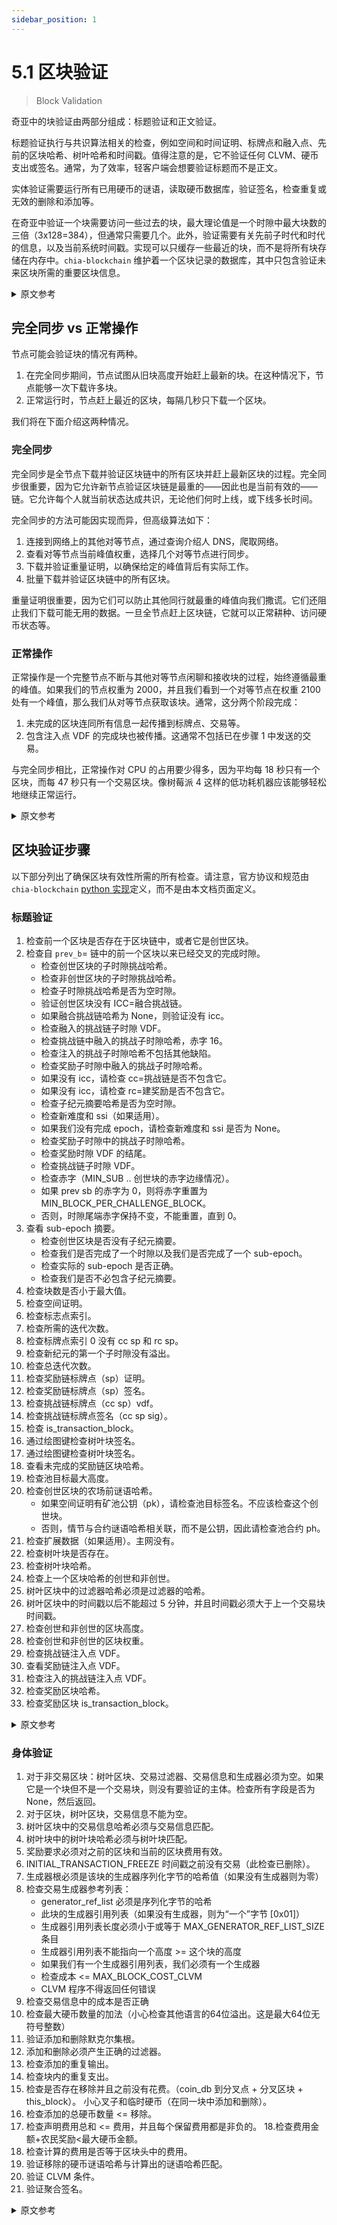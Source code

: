```yaml
---
sidebar_position: 1
---
```


# 5.1 区块验证

> Block Validation

奇亚中的块验证由两部分组成：标题验证和正文验证。

标题验证执行与共识算法相关的检查，例如空间和时间证明、标牌点和融入点、先前的区块哈希、树叶哈希和时间戳。值得注意的是，它不验证任何 CLVM、硬币支出或签名。通常，为了效率，轻客户端会想要验证标题而不是正文。

实体验证需要运行所有已用硬币的谜语，读取硬币数据库，验证签名，检查重复或无效的删除和添加等。

在奇亚中验证一个块需要访问一些过去的块，最大理论值是一个时隙中最大块数的三倍（3x128=384），但通常只需要几个。此外，验证需要有关先前子时代和时代的信息，以及当前系统时间戳。实现可以只缓存一些最近的块，而不是将所有块存储在内存中。`chia-blockchain` 维护着一个区块记录的数据库，其中只包含验证未来区块所需的重要区块信息。

<details>
<summary>原文参考</summary>

Block validation in Chia is composed of two parts: header validation and body validation.

The header validation performs consensus algorithm-related checks, such as proof of space and time, signage points and infusion points, previous block hashes, foliage hashes, and timestamps. Notably, it does not validate any CLVM, coin spends, or signatures. Usually, for efficiency, light clients will want to validate headers but not the body.

Body validation entails running all puzzles for spent coins, reading the coin database, verifying signatures, checking for duplicate or invalid removals and additions, etc.

Validating a block in Chia will require access to some blocks in the past, up to a maximum theoretical value of three times the max number of blocks in a slot (3x128=384), but usually only a few are needed. Also, information regarding previous sub-epochs and epochs is needed for validation, as well as the current system timestamp. Implementations can cache only some recent blocks instead of storing all blocks in memory. `chia-blockchain` maintains a database of BlockRecords, which contain only the important pieces of block information required for validating future blocks.

</details>

## 完全同步 vs 正常操作

节点可能会验证块的情况有两种。
1. 在完全同步期间，节点试图从旧块高度开始赶上最新的块。在这种情况下，节点能够一次下载许多块。
2. 正常运行时，节点赶上最近的区块，每隔几秒只下载一个区块。

我们将在下面介绍这两种情况。

### 完全同步

完全同步是全节点下载并验证区块链中的所有区块并赶上最新区块的过程。完全同步很重要，因为它允许新节点验证区块链是最重的——因此也是当前有效的——链。它允许每个人就当前状态达成共识，无论他们何时上线，或下线多长时间。

完全同步的方法可能因实现而异，但高级算法如下：
1. 连接到网络上的其他对等节点，通过查询介绍人 DNS，爬取网络。
2. 查看对等节点当前峰值权重，选择几个对等节点进行同步。
3. 下载并验证重量证明，以确保给定的峰值背后有实际工作。
4. 批量下载并验证区块链中的所有区块。

重量证明很重要，因为它们可以防止其他同行就最重的峰值向我们撒谎。它们还阻止我们下载可能无用的数据。一旦全节点赶上区块链，它就可以正常耕种、访问硬币状态等。

### 正常操作

正常操作是一个完整节点不断与其他对等节点闲聊和接收块的过程，始终遵循最重的峰值。如果我们的节点权重为 2000，并且我们看到一个对等节点在权重 2100 处有一个峰值，那么我们从对等节点获取该块。通常，这分两个阶段完成：
1. 未完成的区块连同所有信息一起传播到标牌点、交易等。
2. 包含注入点 VDF 的完成块也被传播。这通常不包括已在步骤 1 中发送的交易。

与完全同步相比，正常操作对 CPU 的占用要少得多，因为平均每 18 秒只有一个区块，而每 47 秒只有一个交易区块。像树莓派 4 这样的低功耗机器应该能够轻松地继续正常运行。

<details>
<summary>原文参考</summary>

- ## Full Sync vs Normal Operation

There are two cases when a node might verify blocks.
1. During a full sync, where the node is trying to catch up to the most recent block, starting from an old block height. In this case, the node is able to download many blocks at once.
2. During normal operation, where the node is caught up to the most recent block, and is only downloading one block every few seconds.

We'll cover both of these cases below.

- ### Full Sync

Full sync is the process by which a full node downloads and validates all of the blocks in the blockchain and catches up to the most recent block. Full sync is important, because it allows new nodes to validate that a blockchain is the heaviest -- and thus, the currently valid -- chain. It allows everyone to come to consensus on the current state, regardless of when they come online, or for how long they go offline.

The method of full sync can vary between implementations, but the high level algorithm is the following:
1. Connect to other peers on the network, by querying the introducer DNS, and crawling the network.
2. Check the current weight of the peak of the peers, and select a few peers to sync from.
3. Download and validate a weight proof, to ensure that the given peak has real work behind it.
4. Download and validate all blocks in the blockchain, in batches.

Weight proofs are important, because they prevent other peers from lying to us about what the heaviest peak is. They also prevent us from downloading potentially useless data. Once the full node is caught up to the blockchain, it can properly farm, access the coin state, etc.

- ### Normal Operation

Normal operation is the process by which a full node continuously gossips and receives blocks with other peers, always following the heaviest peak. If our node is at weight 2000, and we see that a peer has a peak at weight 2100, then we fetch that block from the peer. Usually, this is done in two phases:
1. The unfinished block is propagated across the network, along with all information up to the signage point, transactions, etc.
2. The finished block, which includes infusion point VDFs, is also propagated. This typically excludes the transactions, which were already sent in step 1.

Normal operation is much less CPU-intensive than full sync, since there is only one block every 18 seconds, and one transaction block every 47 seconds, on average. Low-power machines like the Raspberry PI 4 should be able to easily continue normal operation.

</details>

## 区块验证步骤

以下部分列出了确保区块有效性所需的所有检查。请注意，官方协议和规范由 `chia-blockchain` [python 实现](https://github.com/Chia-Network/chia-blockchain/tree/main/chia/consensus)定义，而不是由本文档页面定义。

### 标题验证

1. 检查前一个区块是否存在于区块链中，或者它是创世区块。
2. 检查自 `prev_b`= 链中的前一个区块以来已经交叉的完成时隙。
   * 检查创世区块的子时隙挑战哈希。
   * 检查非创世区块的子时隙挑战哈希。
   * 检查子时隙挑战哈希是否为空时隙。
   * 验证创世区块没有 ICC=融合挑战链。
   * 如果融合挑战链哈希为 None，则验证没有 icc。
   * 检查融入的挑战链子时隙 VDF。
   * 检查挑战链中融入的挑战子时隙哈希，赤字 16。
   * 检查注入的挑战子时隙哈希不包括其他缺陷。
   * 检查奖励子时隙中融入的挑战子时隙哈希。
   * 如果没有 icc，请检查 cc=挑战链是否不包含它。
   * 如果没有 icc，请检查 rc=建奖励是否不包含它。
   * 检查子纪元摘要哈希是否为空时隙。
   * 检查新难度和 ssi（如果适用）。
   * 如果我们没有完成 epoch，请检查新难度和 ssi 是否为 None。
   * 检查奖励子时隙中的挑战子时隙哈希。
   * 检查奖励时隙 VDF 的结尾。
   * 检查挑战链子时隙 VDF。
   * 检查赤字（MIN_SUB .. 创世块的赤字边缘情况）。
   * 如果 prev sb 的赤字为 0，则将赤字重置为 MIN_BLOCK_PER_CHALLENGE_BLOCK。
   * 否则，时隙尾端赤字保持不变，不能重置，直到 0。
3. 查看 sub-epoch 摘要。
   * 检查创世区块是否没有子纪元摘要。
   * 检查我们是否完成了一个时隙以及我们是否完成了一个 sub-epoch。
   * 检查实际的 sub-epoch 是否正确。
   * 检查我们是否不必包含子纪元摘要。
4. 检查块数是否小于最大值。
5. 检查空间证明。
6. 检查标志点索引。
7. 检查所需的迭代次数。
8. 检查标牌点索引 0 没有 cc sp 和 rc sp。
9. 检查新纪元的第一个子时隙没有溢出。
10. 检查总迭代次数。
11. 检查奖励链标牌点（sp）证明。
12. 检查奖励链标牌点（sp）签名。
13. 检查挑战链标牌点（cc sp）vdf。
14. 检查挑战链标牌点签名（cc sp sig）。
15. 检查 is_transaction_block。
16. 通过绘图键检查树叶块签名。
17. 通过绘图键检查树叶块签名。
18. 查看未完成的奖励链区块哈希。
19. 检查池目标最大高度。
20. 检查创世区块的农场前谜语哈希。
    * 如果空间证明有矿池公钥（pk），请检查池目标签名。不应该检查这个创世块。
    * 否则，情节与合约谜语哈希相关联，而不是公钥，因此请检查池合约 ph。
21. 检查扩展数据（如果适用）。主网没有。
22. 检查树叶块是否存在。
23. 检查树叶块哈希。
24. 检查上一个区块哈希的创世和非创世。
25. 树叶区块中的过滤器哈希必须是过滤器的哈希。
26. 树叶区块中的时间戳以后不能超过 5 分钟，并且时间戳必须大于上一个交易块时间戳。
27. 检查创世和非创世的区块高度。
28. 检查创世和非创世的区块权重。
29. 检查挑战链注入点 VDF。
30. 查看奖励链注入点 VDF。
31. 检查注入的挑战链注入点 VDF。
32. 检查奖励区块哈希。
33. 检查奖励区块 is_transaction_block。


<details>
<summary>原文参考</summary>

- ## Block Validation Steps

The following sections list all of the required checks to ensure validity of a block. Please note that the official protocol and specification are defined by the `chia-blockchain` 
[Python implementation](https://github.com/Chia-Network/chia-blockchain/tree/main/chia/consensus), and NOT by this documentation page.

- ### Header Validation

1. Check that the previous block exists in the blockchain, or that it is genesis.
2. Check finished slots that have been crossed since `prev_b`= the previous block in the chain.
   * Check sub-slot challenge hash for genesis block.
   * Check sub-slot challenge hash for non-genesis block.
   * Check sub-slot challenge hash for empty slot.
   * Validate that genesis block has no ICC=Infused challenge chain.
   * Validate that there is not icc iff icc_challenge hash is None.
   * Check infused challenge chain sub-slot VDF.
   * Check infused challenge sub-slot hash in challenge chain, deficit 16.
   * Check infused challenge sub-slot hash not included for other deficits.
   * Check infused challenge sub-slot hash in reward sub-slot.
   * If no icc, check that the cc=challenge chain doesn't include it.
   * If no icc, check that the rc=reward chain doesn't include it.
   * Check sub-epoch summary hash is None for empty slots.
   * Check new difficulty and ssi if applicable.
   * Check new difficulty and ssi are None if we don't finish epoch.
   * Check challenge sub-slot hash in reward sub-slot.
   * Check end of reward slot VDF.
   * Check challenge chain sub-slot VDF.
   * Check deficit (MIN_SUB.. deficit edge case for genesis block)
   * If prev sb had deficit 0, resets deficit to MIN_BLOCK_PER_CHALLENGE_BLOCK
   * Otherwise, deficit stays the same at the slot ends, cannot reset until 0
3. Check sub-epoch summary
   * Check that genesis block does not have sub-epoch summary
   * Check that we finished a slot and we finished a sub-epoch
   * Check the actual sub-epoch is correct
   * Check that we don't have to include a sub-epoch summary
4. Check if the number of blocks is less than the max
5. Check proof of space
6. Check signage point index
7. Check required iters
8. check signage point index 0 has no cc sp and no rc sp
9. Check no overflows in the first sub-slot of a new epoch
10. Check total iters
11. Check reward chain sp proof
12. Check reward chain sp signature
13. Check cc sp vdf
14. Check cc sp sig
15. Check is_transaction_block
16. Check foliage block signature by plot key
17. Check foliage block signature by plot key
18. Check unfinished reward chain block hash
19. Check pool target max height
20. Check pre-farm puzzle hashes for genesis block.
    * If pospace has a pool pk, check pool target signature. Should not check this for genesis block.
    * Otherwise, the plot is associated with a contract puzzle hash, not a public key, so check pool contract ph
21. Check extension data if applicable. None for mainnet.
22. Check if foliage block is present
23. Check foliage block hash
24. Check prev block hash for genesis and non-genesis
25. The filter hash in the Foliage Block must be the hash of the filter
26. The timestamp in Foliage Block must not be over 5 minutes in the future, and the timestamp must be greater than the previous transaction block timestamp
27. Check block height for genesis and non-genesis
28. Check block weight for genesis and non-genesis
29. Check challenge chain infusion point VDF
30. Check reward chain infusion point VDF
31. Check infused challenge chain infusion point VDF
32. Check reward block hash
33. Check reward block is_transaction_block

</details>

### 身体验证

1. 对于非交易区块：树叶区块、交易过滤器、交易信息和生成器必须为空。如果它是一个块但不是一个交易块，则没有要验证的主体。检查所有字段是否为 None，然后返回。
2. 对于区块，树叶区块，交易信息不能为空。
3. 树叶区块中的交易信息哈希必须与交易信息匹配。
4. 树叶块中的树叶块哈希必须与树叶块匹配。
5. 奖励要求必须对之前的区块和当前的区块费用有效。
6. INITIAL_TRANSACTION_FREEZE 时间戳之前没有交易（此检查已删除）。
7. 生成器根必须是该块的生成器序列化字节的哈希值（如果没有生成器则为零）
8. 检查交易生成器参考列表：
   * generator_ref_list 必须是序列化字节的哈希
   * 此块的生成器引用列表（如果没有生成器，则为“一个”字节 [0x01]）
   * 生成器引用列表长度必须小于或等于 MAX_GENERATOR_REF_LIST_SIZE 条目
   * 生成器引用列表不能指向一个高度 >= 这个块的高度
   * 如果我们有一个生成器引用列表，我们必须有一个生成器
   * 检查成本 <= MAX_BLOCK_COST_CLVM
   * CLVM 程序不得返回任何错误
9. 检查交易信息中的成本是否正确
10. 检查最大硬币数量的加法（小心检查其他语言的64位溢出。这是最大64位无符号整数）
11. 验证添加和删除默克尔集根。
12. 添加和删除必须产生正确的过滤器。
13. 检查添加的重复输出。
14. 检查块内的重复支出。
15. 检查是否存在移除并且之前没有花费。（coin_db 到分叉点 + 分叉区块 + this_block）。
小心叉子和临时硬币（在同一块中添加和删除）。
16. 检查添加的总硬币数量 <= 移除。
17. 检查声明费用总和 <= 费用，并且每个保留费用都是非负的。
18.检查费用金额+农民奖励<最大硬币金额。
19. 检查计算的费用是否等于区块头中的费用。
20. 验证移除的硬币谜语哈希与计算出的谜语哈希匹配。
21. 验证 CLVM 条件。
22. 验证聚合签名。 

<details>
<summary>原文参考</summary>

### Body Validation

1. For non transaction-blocs: foliage block, transaction filter, transactions info, and generator must
be empty. If it is a block but not a transaction block, there is no body to validate. Check that all fields are
None, and return.
2. For blocks, foliage block, transactions info must not be empty.
3. The transaction info hash in the Foliage block must match the transaction info.
4. The foliage block hash in the foliage block must match the foliage block.
5. The reward claims must be valid for the previous blocks, and current block fees.
6. No transactions before INITIAL_TRANSACTION_FREEZE timestamp (this check has been removed).
7. The generator root must be the hash of the serialized bytes of the generator for this block (or zeroes if no generator)
8. Check the transactions generator reference list:
   * The generator_ref_list must be the hash of the serialized bytes of 
   * the generator ref list for this block (or 'one' bytes [0x01] if no generator)
   * The generator ref list length must be less than or equal to MAX_GENERATOR_REF_LIST_SIZE entries 
   * The generator ref list must not point to a height >= this block's height 
   * If we have a generator reference list, we must have a generator 
   * Check that cost <= MAX_BLOCK_COST_CLVM 
   * The CLVM program must not return any errors 
9. Check that the correct cost is in the transactions info
10. Check additions for max coin amount (be careful to check for 64 bit overflows in other languages. This is the max 64 bit unsigned integer)
11. Validate addition and removal merkle set roots.
12. The additions and removals must result in the correct filter.
13. Check for duplicate outputs in additions.
14. Check for duplicate spends inside block.
15. Check if removals exist and were not previously spent. (coin_db up to the fork point + fork block + this_block).
Be careful with forks and with ephemeral coins (added and removed in same block).
16. Check that the total coin amount for added is <= removed. 
17. Check that the assert fee sum <= fees, and that each reserved fee is non-negative.
18. Check that the fee amount + farmer reward < maximum coin amount.
19. Check that the computed fees are equal to the fees in the block header.
20. Verify that removed coin puzzle_hashes match with calculated puzzle_hashes.
21. Verify CLVM conditions.
22. Verify aggregated signature.

</details>
